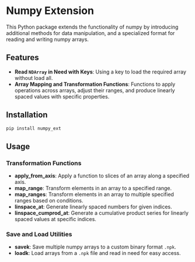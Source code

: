 # Numpy Extension

This Python package extends the functionality of numpy by introducing additional methods for data manipulation, and a specialized format for reading and writing numpy arrays.

## Features

- **Read `NDArray` in Need with Keys**: Using a key to load the required array without load all.
- **Array Mapping and Transformation Functions**: Functions to apply operations across arrays, adjust their ranges, and produce linearly spaced values with specific properties.

## Installation
```bash
pip install numpy_ext
```

## Usage

### Transformation Functions

- **apply_from_axis**: Apply a function to slices of an array along a specified axis.
- **map_range**: Transform elements in an array to a specified range.
- **map_ranges**: Transform elements in an array to multiple specified ranges based on conditions.
- **linspace_at**: Generate linearly spaced numbers for given indices.
- **linspace_cumprod_at**: Generate a cumulative product series for linearly spaced values at specific indices.

### Save and Load Utilities

- **savek**: Save multiple numpy arrays to a custom binary format `.npk`.
- **loadk**: Load arrays from a `.npk` file and read in need for easy access.